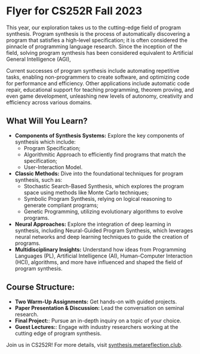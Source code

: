 # Flyer for CS252R Fall 2023

This year, our exploration takes us to the cutting-edge field of program synthesis. Program synthesis is the process of automatically discovering a program that satisfies a high-level specification; it is often considered the pinnacle of programming language research. Since the inception of the field, solving program synthesis has been considered equivalent to Artificial General Intelligence (AGI), 

Current successes of program synthesis include automating repetitive tasks, enabling non-programmers to create software, and optimizing code for performance and efficiency. Other applications include automatic code repair, educational support for teaching programming, theorem proving, and even game development, unleashing new levels of autonomy, creativity and efficiency across various domains.

## What Will You Learn?

- **Components of Synthesis Systems:** Explore the key components of synthesis which include:
  - Program Specification;
  - Algorithmitic Approach to efficiently find programs that match the specification;
  - User-Interaction Model.
- **Classic Methods:** Dive into the foundational techniques for program synthesis, such as:
  - Stochastic Search-Based Synthesis, which explores the program space using methods like Monte Carlo techniques;
  - Symbolic Program Synthesis, relying on logical reasoning to generate compliant programs;
  - Genetic Programming, utilizing evolutionary algorithms to evolve programs.
- **Neural Approaches:** Explore the integration of deep learning in synthesis, including Neural-Guided Program Synthesis, which leverages neural networks and deep learning techniques to guide the creation of programs.
- **Multidisciplinary Insights:** 
  Understand how ideas from Programming Languages (PL), Artificial Intelligence (AI), Human-Computer Interaction (HCI), algorithms, and more have influenced and shaped the field of program synthesis.

## Course Structure:

- **Two Warm-Up Assignments:** Get hands-on with guided projects.
- **Paper Presentation & Discussion:** Lead the conversation on seminal research.
- **Final Project:**: Pursue an in-depth inquiry on a topic of your choice.
- **Guest Lectures:**: Engage with industry researchers working at the cutting edge of program synthesis.

Join us in CS252R!
For more details, visit [synthesis.metareflection.club](https://synthesis.metareflection.club).
